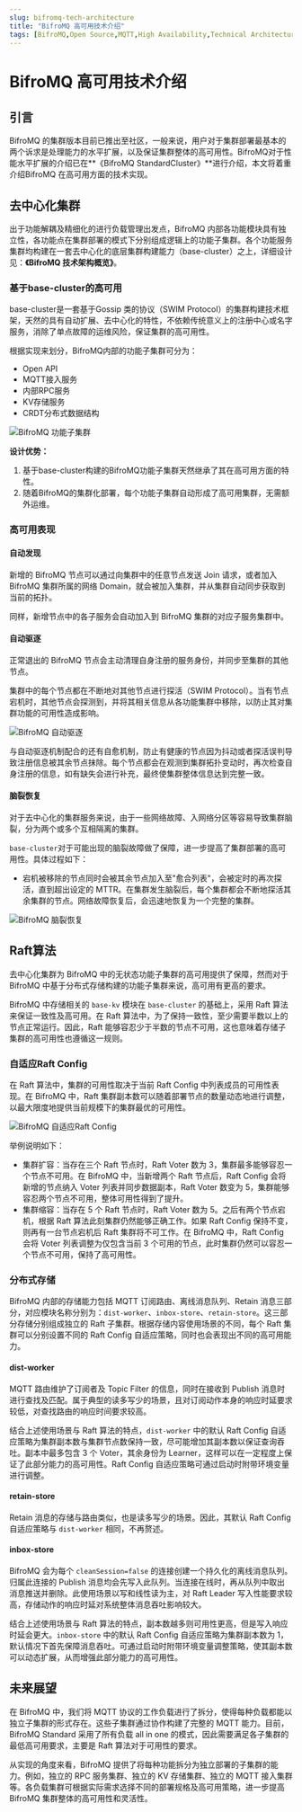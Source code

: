 ```yaml
---
slug: bifromq-tech-architecture 
title: "BifroMQ 高可用技术介绍"
tags: [BifroMQ,Open Source,MQTT,High Availability,Technical Architecture]
---
```




# BifroMQ 高可用技术介绍



## 引言

BifroMQ 的集群版本目前已推出至社区，一般来说，用户对于集群部署最基本的两个诉求是处理能力的水平扩展，以及保证集群整体的高可用性。BifroMQ对于性能水平扩展的介绍已在**《BifroMQ StandardCluster》**进行介绍，本文将着重介绍BifroMQ 在高可用方面的技术实现。



## 去中心化集群

出于功能解耦及精细化的进行负载管理出发点，BifroMQ 内部各功能模块具有独立性，各功能点在集群部署的模式下分别组成逻辑上的功能子集群。各个功能服务集群均构建在一套去中心化的底层集群构建能力（base-cluster）之上，详细设计见：**《BifroMQ 技术架构概览》**。



### 基于base-cluster的高可用

base-cluster是一套基于Gossip 类的协议（SWIM Protocol）的集群构建技术框架，天然的具有自动扩展、去中心化的特性，不依赖传统意义上的注册中心或名字服务，消除了单点故障的运维风险，保证集群的高可用性。

根据实现来划分，BifroMQ内部的功能子集群可分为：

* Open API
* MQTT接入服务
* 内部RPC服务
* KV存储服务
* CRDT分布式数据结构

![BifroMQ 功能子集群](images/2023-11-20-bifromq-high-availability/BifroMQ-BaseCluster.png)

**设计优势：**

1. 基于base-cluster构建的BifroMQ功能子集群天然继承了其在高可用方面的特性。
2. 随着BifroMQ的集群化部署，每个功能子集群自动形成了高可用集群，无需额外运维。



### 高可用表现

#### 自动发现

新增的 BifroMQ 节点可以通过向集群中的任意节点发送 Join 请求，或者加入 BifroMQ 集群所属的网络 Domain，就会被加入集群，并从集群自动同步获取到当前的拓扑。

同样，新增节点中的各子服务会自动加入到 BifroMQ 集群的对应子服务集群中。

#### 自动驱逐

正常退出的 BifroMQ 节点会主动清理自身注册的服务身份，并同步至集群的其他节点。

集群中的每个节点都在不断地对其他节点进行探活（SWIM Protocol）。当有节点宕机时，其他节点会探测到，并将其相关信息从各功能集群中移除，以防止其对集群功能的可用性造成影响。

![BifroMQ 自动驱逐](images/2023-11-20-bifromq-high-availability/BifroMQ-AutoEviction.png)

与自动驱逐机制配合的还有自愈机制，防止有健康的节点因为抖动或者探活误判导致注册信息被其余节点抹除。每个节点都会在观测到集群拓扑变动时，再次检查自身注册的信息，如有缺失会进行补充，最终使集群整体信息达到完整一致。

#### 脑裂恢复

对于去中心化的集群服务来说，由于一些网络故障、入网络分区等容易导致集群脑裂，分为两个或多个互相隔离的集群。

`base-cluster`对于可能出现的脑裂故障做了保障，进一步提高了集群部署的高可用性。具体过程如下：

* 宕机被移除的节点同时会被其余节点加入至"愈合列表"，会被定时的再次探活，直到超出设定的 MTTR。在集群发生脑裂后，每个集群都会不断地探活其余集群的节点。网络故障恢复后，会迅速地恢复为一个完整的集群。

![BifroMQ 脑裂恢复](images/2023-11-20-bifromq-high-availability/BifroMQ-BrainSplit.png)



## Raft算法

去中心化集群为 BifroMQ 中的无状态功能子集群的高可用提供了保障，然而对于 BifroMQ 中基于分布式存储构建的功能子集群来说，高可用有更高的要求。

BifroMQ 中存储相关的 `base-kv` 模块在 `base-cluster` 的基础上，采用 Raft 算法来保证一致性及高可用。在 Raft 算法中，为了保持一致性，至少需要半数以上的节点正常运行。因此，Raft 能够容忍少于半数的节点不可用，这也意味着存储子集群的高可用性也遵循这一规则。



### 自适应Raft Config

在 Raft 算法中，集群的可用性取决于当前 Raft Config 中列表成员的可用性表现。在 BifroMQ 中，Raft 集群副本数可以随着部署节点的数量动态地进行调整，以最大限度地提供当前规模下的集群最优的可用性。

![BifroMQ 自适应Raft Config](images/2023-11-20-bifromq-high-availability/BifroMQ-DynamicConfig.png)

举例说明如下：

* 集群扩容：当存在三个 Raft 节点时，Raft Voter 数为 3，集群最多能够容忍一个节点不可用。在 BifroMQ 中，当新增两个 Raft 节点后，Raft Config 会将新增的节点纳入 Voter 列表并同步数据副本，Raft Voter 数变为 5，集群能够容忍两个节点不可用，整体可用性得到了提升。
* 集群缩容：当存在 5 个 Raft 节点时，Raft Voter 数为 5。之后有两个节点宕机，根据 Raft 算法此刻集群仍然能够正确工作。如果 Raft Config 保持不变，则再有一台节点宕机后 Raft 集群将不可工作。在 BifroMQ 中，Raft Config 会将 Voter 列表调整为仅包含当前 3 个可用的节点，此时集群仍然可以容忍一个节点不可用，保持了高可用性。



### 分布式存储

BifroMQ 内部的存储能力包括 MQTT 订阅路由、离线消息队列、Retain 消息三部分，对应模块名称分别为：`dist-worker`、`inbox-store`、`retain-store`。这三部分存储分别组成独立的 Raft 子集群。根据存储内容使用场景的不同，每个 Raft 集群可以分别设置不同的 Raft Config 自适应策略，同时也会表现出不同的高可用能力。

#### dist-worker

MQTT 路由维护了订阅者及 Topic Filter 的信息，同时在接收到 Publish 消息时进行查找及匹配。属于典型的读多写少的场景，且对订阅动作本身的响应时延要求较低，对查找路由的响应时间要求较高。

结合上述使用场景与 Raft 算法的特点，`dist-worker` 中的默认 Raft Config 自适应策略为集群副本数与集群节点数保持一致，尽可能增加其副本数以保证查询吞吐。副本中最多包含 3 个 Voter，其余身份为 Learner，这样可以在一定程度上保证了此部分能力的高可用性。Raft Config 自适应策略可通过启动时附带环境变量进行调整。

#### retain-store

Retain 消息的存储与路由类似，也是读多写少的场景。因此，其默认 Raft Config 自适应策略与 `dist-worker` 相同，不再赘述。

#### inbox-store

BifroMQ 会为每个 `cleanSession=false` 的连接创建一个持久化的离线消息队列。归属此连接的 Publish 消息均会先写入此队列。当连接在线时，再从队列中取出消息推送并删除。此使用场景以写和线性读为主，对 Raft Leader 写入性能要求较高，存储动作的响应时延对系统整体消息吞吐影响较大。

结合上述使用场景与 Raft 算法的特点，副本数越多则可用性更高，但是写入响应时延会更大。`inbox-store` 中的默认 Raft Config 自适应策略为集群副本数为 1，默认情况下首先保障消息吞吐。可通过启动时附带环境变量调整策略，使其副本数可以动态扩展，从而增强此部分能力的高可用性。



## 未来展望

在 BifroMQ 中，我们将 MQTT 协议的工作负载进行了拆分，使得每种负载都能以独立子集群的形式存在。这些子集群通过协作构建了完整的 MQTT 能力。目前，BifroMQ Standard 采用了所有负载 all in one 的模式，因此需要满足各子集群的最低高可用要求，主要是 Raft 算法对于可用性的要求。

从实现的角度来看，BifroMQ 提供了将每种功能拆分为独立部署的子集群的能力。例如，独立的 RPC 服务集群、独立的 KV 存储集群、独立的 MQTT 接入集群等。各负载集群可根据实际需求选择不同的部署规格及高可用策略，进一步提高 BifroMQ 集群整体的高可用性和灵活性。








